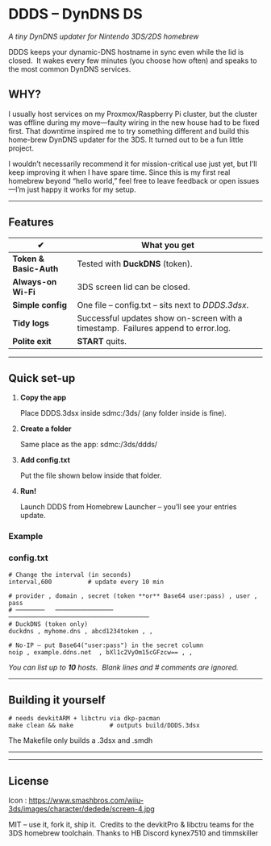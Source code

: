 # **DDDS – DynDNS DS** 



_A tiny DynDNS updater for Nintendo 3DS/2DS homebrew_

  

DDDS keeps your dynamic-DNS hostname in sync even while the lid is closed.  It wakes every few minutes (you choose how often) and speaks to the most common DynDNS services. 

## WHY? 
I usually host services on my Proxmox/Raspberry Pi cluster, but the cluster was offline during my move—faulty wiring in the new house had to be fixed first. That downtime inspired me to try something different and build this home-brew DynDNS updater for the 3DS. It turned out to be a fun little project.

I wouldn’t necessarily recommend it for mission-critical use just yet, but I’ll keep improving it when I have spare time. Since this is my first real homebrew beyond “hello world,” feel free to leave feedback or open issues—I’m just happy it works for my setup.

---

## **Features**

| **✔︎**                 | **What you get**                                                                                                               |
| ---------------------- | ------------------------------------------------------------------------------------------------------------------------------ |
| **Token & Basic-Auth** | Tested with **DuckDNS** (token). |
| **Always-on Wi-Fi**    | 3DS screen lid can be closed.                                                  |
| **Simple config**      | One file – config.txt – sits next to _DDDS.3dsx_.                                                                              |
| **Tidy logs**          | Successful updates show on-screen with a timestamp.  Failures append to error.log.                        |
| **Polite exit**        | **START** quits.                                                                                                               |

---

## **Quick set-up**

1. **Copy the app**
    
    Place DDDS.3dsx inside sdmc:/3ds/ (any folder inside is fine).
    
2. **Create a folder**
    
    Same place as the app: sdmc:/3ds/ddds/
    
3. **Add config.txt**
    
    Put the file shown below inside that folder.
    
4. **Run!**
    
    Launch DDDS from Homebrew Launcher – you’ll see your entries update.
    

  

### **Example** 

### **config.txt**

```
# Change the interval (in seconds)
interval,600          # update every 10 min

# provider , domain , secret (token **or** Base64 user:pass) , user , pass
# ────────   ────────────────   ───────────────────────────────────────
# DuckDNS (token only)
duckdns , myhome.dns , abcd1234token , ,

# No-IP – put Base64("user:pass") in the secret column
noip , example.ddns.net  , bXl1c2VyOm15cGFzcw== , ,
```

_You can list up to_ **_10_** _hosts.  Blank lines and_ _#_ _comments are ignored._

---

## **Building it yourself**

```
# needs devkitARM + libctru via dkp-pacman
make clean && make          # outputs build/DDDS.3dsx
```

The Makefile only builds a .3dsx and .smdh

---
---

## **License**

Icon : https://www.smashbros.com/wiiu-3ds/images/character/dedede/screen-4.jpg
  

MIT – use it, fork it, ship it.  Credits to the devkitPro & libctru teams for the 3DS homebrew toolchain. 
Thanks to HB Discord kynex7510 and timmskiller
